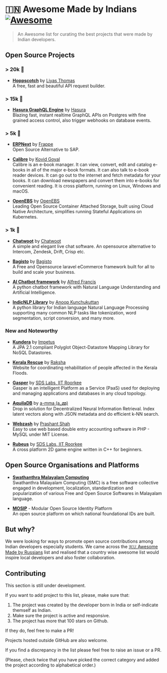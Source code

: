 # 🇮🇳 Awesome Made by Indians [![Awesome](https://awesome.re/badge.svg)](https://awesome.re)
> An Awesome list for curating the best projects that were made by Indian developers.

## Open Source Projects

### > 20k 🌟

- **[Hoppscotch](https://github.com/hoppscotch/hoppscotch)** by [Liyas Thomas](https://github.com/liyasthomas)<br>
A free, fast and beautiful API request builder.

### > 15k 🌟

- **[Hasura GraphQL Engine](https://github.com/hasura/graphql-engine)** by [Hasura](https://github.com/hasura)<br>
Blazing fast, instant realtime GraphQL APIs on Postgres with fine grained access control, also trigger webhooks on database events.

### > 5k 🌟

- **[ERPNext](https://github.com/frappe/erpnext)** by [Frappe](https://github.com/frappe)<br>
Open Source Alternative to SAP.

- **[Calibre](https://github.com/kovidgoyal/calibre)** by [Kovid Goyal](https://github.com/kovidgoyal)<br>
Calibre is an e-book manager. It can view, convert, edit and catalog e-books in all of the major e-book formats. It can also talk to e-book reader devices. It can go out to the internet and fetch metadata for your books. It can download newspapers and convert them into e-books for convenient reading. It is cross platform, running on Linux, Windows and macOS.

- **[OpenEBS](https://github.com/openebs/openebs)** by [OpenEBS](https://github.com/openebs)<br>
Leading Open Source Container Attached Storage, built using Cloud Native Architecture, simplifies running Stateful Applications on Kubernetes.

### > 1k 🌟

- **[Chatwoot](https://github.com/chatwoot/chatwoot)** by [Chatwoot](https://github.com/chatwoot)<br>
A simple and elegant live chat software. An opensource alternative to Intercom, Zendesk, Drift, Crisp etc.

- **[Bagisto](https://github.com/bagisto/bagisto)** by [Bagisto](https://github.com/bagisto)<br>
A Free and Opensource laravel eCommerce framework built for all to build and scale your business.

- **[AI Chatbot framework](https://github.com/alfredfrancis/ai-chatbot-framework)** by [Alfred Francis](https://github.com/alfredfrancis)<br>
A python chatbot framework with Natural Language Understanding and Artificial Intelligence.

- **[IndicNLP Library](https://github.com/anoopkunchukuttan/indic_nlp_library)** by [Anoop Kunchukuttan](https://github.com/anoopkunchukuttan/indic_nlp_library)<br>
A python library for Indian language Natural Language Processing supporting many common NLP tasks like tokenization, word segmentation, script conversion, and many more.

### New and Noteworthy

- **[Kundera](https://github.com/Impetus/Kundera)** by [Impetus](https://github.com/Impetus)<br>
A JPA 2.1 compliant Polyglot Object-Datastore Mapping Library for NoSQL Datastores.

- **[Kerala Rescue](https://github.com/raksha-life/rescuekerala/)** by [Raksha](https://github.com/raksha-life)<br>
Website for coordinating rehabilitation of people affected in the Kerala Floods.

- **[Gasper](https://github.com/sdslabs/gasper)** by [SDS Labs, IIT Roorkee](https://github.com/sdslabs)<br>
Gasper is an intelligent Platform as a Service (PaaS) used for deploying and managing applications and databases in any cloud topology.

- **[AquilaDB](https://github.com/a-mma/AquilaDB)** by [a-mma (a_മ്മ)](https://github.com/a-mma)<br>
Drop in solution for Decentralized Neural Information Retrieval. Index latent vectors along with JSON metadata and do efficient k-NN search.

- **[Webzash](https://github.com/prashants/webzash)** by [Prashant Shah](https://github.com/prashants/webzash)<br>
Easy to use web based double entry accounting software in PHP - MySQL under MIT License.

- **[Rubeus](https://github.com/sdslabs/Rubeus)** by [SDS Labs, IIT Roorkee](https://github.com/sdslabs)<br>
A cross platform 2D game engine written in C++ for beginners.

## Open Source Organisations and Platforms

- **[Swathanthra Malayalam Computing](https://smc.org.in)**<br>
Swathanthra Malayalam Computing (SMC) is a free software collective engaged in development, localization, standardization and popularization of various Free and Open Source Softwares in Malayalam language.

- **[MOSIP](https://github.com/mosip)** - Modular Open Source Identity Platform <br>
An open source platform on which national foundational IDs are built.

## But why?

We were looking for ways to promote open source contributions among Indian developers especially students. We came across the [🇷🇺 Awesome Made by Russians](https://github.com/igoradamenko/awesome-made-by-russians) list and realised that a country wise awesome list would inspire local developers and also foster collaboration. 

## Contributing 

This section is still under development.

If you want to add project to this list, please, make sure that:

1. The project was created by the developer born in India or self-indicate themself as Indian.
2. Make sure the project is active and responsive.
3. The project has more that 100 stars on Github.

If they do, feel free to make a PR!

Projects hosted outside GitHub are also welcome.

If you find a discrepancy in the list please feel free to raise an issue or a PR.

(Please, check twice that you have picked the correct category and added the project according to alphabetical order.)
